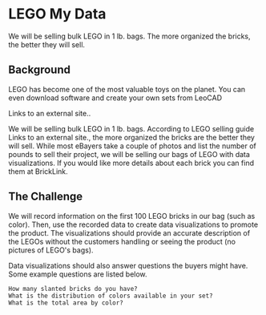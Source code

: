 
# LEGO My Data

We will be selling bulk LEGO in 1 lb. bags. The more organized the bricks, the better they will sell.


## Background

LEGO has become one of the most valuable toys on the planet. You can even download software and create your own sets from LeoCAD

Links to an external site..

We will be selling bulk LEGO in 1 lb. bags. According to LEGO selling guide
Links to an external site., the more organized the bricks are the better they will sell. While most eBayers take a couple of photos and list the number of pounds to sell their project, we will be selling our bags of LEGO with data visualizations. If you would like more details about each brick you can find them at BrickLink.

## The Challenge

We will record information on the first 100 LEGO bricks in our bag (such as color).  Then, use the recorded data to create data visualizations to promote the product. The visualizations should provide an accurate description of the LEGOs without the customers handling or seeing the product (no pictures of LEGO's bags).

Data visualizations should also answer questions the buyers might have. Some example questions are listed below.

    How many slanted bricks do you have?
    What is the distribution of colors available in your set?
    What is the total area by color?
